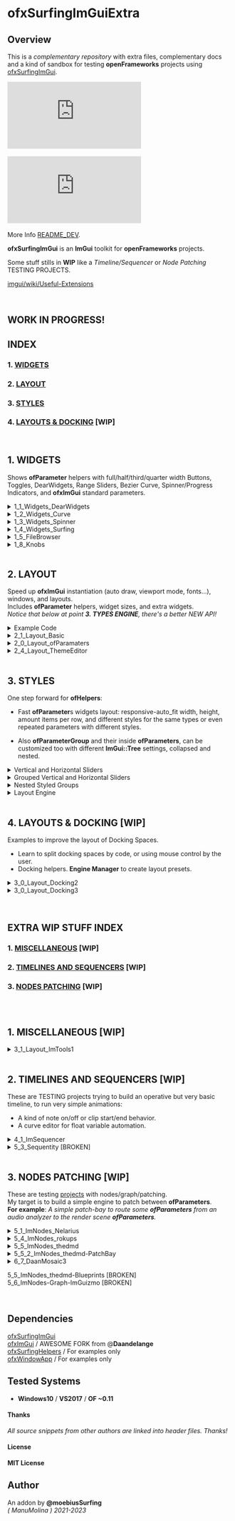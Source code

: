 ofxSurfingImGuiExtra
=============================

## Overview

This is a _complementary repository_ with extra files, complementary docs and a kind of sandbox for testing **openFrameworks** projects using [ofxSurfingImGui](https://github.com/moebiussurfing/ofxSurfingImGui).  

![GIFS](https://github.com/moebiussurfing/ofxSurfingImGuiExtra/blob/279ee0fc0614100a8393e751b6e6c955669a0dcb/readme_media/gif/README.md)  

![SCREENSHOTS](https://github.com/moebiussurfing/ofxSurfingImGuiExtra/blob/279ee0fc0614100a8393e751b6e6c955669a0dcb/readme_media/image/README.md)  

More Info [README_DEV](/README_DEV.md).  


**ofxSurfingImGui** is an **ImGui** toolkit for **openFrameworks** projects. 

Some stuff stills in **WIP** like a _Timeline/Sequencer_ or _Node Patching_ TESTING PROJECTS.   

[imgui/wiki/Useful-Extensions](https://github.com/ocornut/imgui/wiki/Useful-Extensions#image-manipulation)  

<BR>

## WORK IN PROGRESS!


## INDEX

### 1. [WIDGETS](#1-widgets-1)

### 2. [LAYOUT](#2-layout-1)

### 3. [STYLES](#3-styles-1)

### 4. [LAYOUTS & DOCKING](4-layouts--docking-wip-1) [WIP]


<BR>

## 1. WIDGETS

Shows **ofParameter** helpers with full/half/third/quarter width Buttons, Toggles, DearWidgets, Range Sliders, Bezier Curve, Spinner/Progress Indicators, and **ofxImGui** standard parameters.  

<details>
  <summary>1_1_Widgets_DearWidgets</summary>
  <p>

Includes Range Sliders with **ofParameters**, responsive Button/Toggles and the AWESOME [DearWidgets](https://github.com/soufianekhiat/DearWidgets) from **@soufianekhiat**.  
![image](/readme_media/image/1_1_Widgets_DearWidgets.PNG?raw=true "image")  
  </p>
</details>

<details>
  <summary>1_2_Widgets_Curve</summary>
  <p>

Includes Bezier Curves and usable timed Tween/Easing functions.  
![image](/readme_media/image/1_2_Widgets_Curve.PNG?raw=true "image")  
  </p>
</details>

<details>
  <summary>1_3_Widgets_Spinner</summary>
  <p>

Includes waiting and progress spinners.  
![gif](/readme_media/gif/1_3_Widgets_Spinner.gif?raw=true "gif")  
  </p>
</details>

<details>
  <summary>1_4_Widgets_Surfing</summary>
  <p>

Includes a **matrix button clicker selector** linked to an **ofParameter<int>** (aka preset index), small tooltips, spin clicker, and the awesome gradient engine from [@galloscript](https://twitter.com/galloscript) from his [Github Gist](https://gist.github.com/galloscript/8a5d179e432e062550972afcd1ecf112).  
![image](/readme_media/image/1_4_Widgets_Surfing.PNG?raw=true "image")  
  </p>
</details>

<details>
  <summary>1_5_FileBrowser</summary>
  <p>

![image](/readme_media/image/1_5_FileBrowser.PNG?raw=true "image")  
  </p>
</details>

<details>
  <summary>1_8_Knobs</summary>
  <p>

![image](/readme_media/image/1_8_Knobs.PNG?raw=true "image")  
  </p>
</details>

<BR>

## 2. LAYOUT

Speed up **ofxImGui** instantiation (auto draw, viewport mode, fonts...), windows, and layouts.  
Includes **ofParameter** helpers, widget sizes, and extra widgets.  
_Notice that below at point **3. TYPES ENGINE**, there's a better NEW API!_ 

<details>
  <summary>Example Code</summary>
  <p>

  ![image](/readme_media/image/2_1_2_Layout_Basic.PNG?raw=true "image")  

ofApp.h

```.cpp
#include "ofxSurfingImGui.h"

ofxSurfingGui ui;

ofParameter<bool> bGui{ "Show Gui", true };

ofParameter<bool> bEnable{ "Enable", true };
ofParameter<bool> b1{ "b1", false };
ofParameter<bool> b2{ "b2", false };
ofParameter<bool> b3{ "b3", false };
```

ofApp.cpp

```.c++
void ofApp::setup() 
{ 
    ui.setup(); 

    // Instantiates and configures all the required ofxImGui stuff inside:
    // Font, theme, autodraw, layout store/recall, multi context/instances, ofParams Helpers and other customizations.
}

void ofApp::draw() 
{ 
    ui.Begin();
    if (bGui) // -> This param makes the close button functional
    {
        ui.BeginWindow("Window", (bool *)&bGui.get(), ImGuiWindowFlags_None);
        {
            ofxImGuiSurfing::AddToggleRoundedButton(bEnable);
            if (bEnable)
            {
                // Precalculate common widgets sizes to fit current window, "to be responsive".
                float _w1 = ofxImGuiSurfing::getWidgetsWidth(1); // 1 widget full width
                float _w2 = ofxImGuiSurfing::getWidgetsWidth(2); // 2 widgets half width
                float _w3 = ofxImGuiSurfing::getWidgetsWidth(3); // 3 widgets third width
                float _w4 = ofxImGuiSurfing::getWidgetsWidth(4); // 4 widgets quarter width
                float _h = ofxImGuiSurfing::getWidgetsHeightRelative(); // one unit height relative to ImGui theme

                //-

                /* Draw RAW ImGui or SurfingWidgets with ofParameters */

                // One widget full with and theme height. The callback is handled by the param listeners.
                ofxImGuiSurfing::AddBigToggle(b1); 

                // Two widgets same line/row with the 50% of window panel width 
                if (ofxImGuiSurfing::AddBigButton(b2, _w2, _h)) {
                  // This acts as callback. 
                  // No parameter listener required.
                }
                ImGui::SameLine();
                if (ofxImGuiSurfing::AddBigButton(b3, _w2, _h)) {
                  // This acts as callback. 
                  // No parameter listener required.
                }

                // Or using raw ImGui
                // Three widgets and fit width in one line
                if (ImGui::Button("START", ImVec2(_w3, _h))) {}
                ImGui::SameLine();
                if (ImGui::Button("STOP", ImVec2(_w3, _h))) {}
                ImGui::SameLine();
                if (ImGui::Button("REPLAY", ImVec2(_w3, _h))) {}
            }
        }
        ui.EndWindow();
    }
    ui.End();
}
```
</p>
</details>

<details>
  <summary>2_1_Layout_Basic</summary>
  <p>

![image](/readme_media/image/2_1_Layout_Basic.PNG?raw=true "image")  
  </p>
</details>

<details>
  <summary>2_0_Layout_ofParamaters</summary>
  <p>

Includes **ofParameter** and **ofParameterGroup** helpers and customize how groups are presented: collapsed/expanded, hidden header, **ImGui::Tree/ImGui::TreeEx** ...etc.  
[BROKEN]  
![gif](/readme_media/gif/2_0_Layout_ofParamaters.gif?raw=true "gif")  
  </p>
</details>

<details>
  <summary>2_4_Layout_ThemeEditor</summary>
  <p>

This is a helper for tweaking your Themes: testings sizes, layout, and colors, and alternate fonts.  

Notice that you need to export the newly modified theme code through the clipboard and paste it to a new function/theme manually.  
There's not an automatic-fully-functional, save preset/load theme designer!  
![image](/readme_media/image/2_4_Layout_ThemeEditor.PNG?raw=true "image")  
  </p>
</details>

<BR>

## 3. STYLES

One step forward for **ofHelpers**:  

* Fast **ofParameter**s widgets layout: responsive-auto_fit width, height, amount items per row, and different styles for the same types or even repeated parameters with different styles.  

* Also **ofParameterGroup** and their inside **ofParameters**, can be customized too with different **ImGui::Tree** settings, collapsed and nested.  

<details>
  <summary>Vertical and Horizontal Sliders</summary>
  <p>

![image](/readme_media/image/1_Widgets_Sliders.PNG?raw=true "image")  
  </p>
</details>

<details>
  <summary>Grouped Vertical and Horizontal Sliders</summary>
  <p>

![image](/readme_media/image/1_Widgets_Sliders2.PNG?raw=true "image")  
  </p>
</details>

<details>
  <summary>Nested Styled Groups</summary>
  <p>

![image](/readme_media/image/4_0_0_Layout_TypesEngine.PNG?raw=true "image")  
  </p>
</details>

<details>
  <summary>Layout Engine</summary>
  <p>

![image](/readme_media/image/4_0_1_Layout_TypesEngine.PNG?raw=true "image")  
  </p>
</details>

<BR>

## 4. LAYOUTS & DOCKING [WIP]

Examples to improve the layout of Docking Spaces. 

* Learn to split docking spaces by code, or using mouse control by the user.
* Docking helpers. **Engine Manager** to create layout presets.
<details>
  <summary>3_0_Layout_Docking2</summary>
  <p>

#### LAYOUT PRESETS ENGINE

* Fast adding of windows to the **Gui Manager**.
* Auto populates **Control Panels** to handle layout presets.
* Cute workflow for Management.
* You can add extra parameters to the presets too. 

![gif](/readme_media/gif/3_0_Layout_Docking2.gif?raw=true "gif")  
  </p>
</details>

<details>
  <summary>3_0_Layout_Docking3</summary>
  <p>

This example shows how to populate many ImGui windows from different scopes on the same viewport.  
Uses different approaches: from ofApp, from an add-on/class, or with Surfing Layout tools as ui.  
Also useful to check viewport modes, docking merging windows or auto draw modes.  

![image](/readme_media/image/3_0_Layout_Docking3.PNG?raw=true "png")  
  </p>
</details>

<BR>
<BR>

## EXTRA WIP STUFF INDEX

### 1. [MISCELLANEOUS](#1-miscellaneous-wip-1) [WIP]

### 2. [TIMELINES AND SEQUENCERS](#2-timelines-and-sequencers-wip-1) [WIP]

### 3. [NODES PATCHING](#3-nodes-patching-wip-1) [WIP]

<BR>
<BR>

## 1. MISCELLANEOUS [WIP]

<details>
  <summary>3_1_Layout_ImTools1</summary>
  <p>

Uses [ImTools](https://github.com/aiekick/ImTools) from **@aiekick**: "_ It's a class for manage docking panes in an easy way, display (panes, menu, pane dialog), load/save, auto layout, etc..._". **WIP** porting to use in my oF projects.  

An alternative to my Docking Layout Engine but without presets and with more development required.  
Nice to learn about ImGui Docking.  

![image](/readme_media/image/3_1_Layout_ImTools1.PNG?raw=true "image")  
  </p>
</details>

<BR>

## 2. TIMELINES AND SEQUENCERS [WIP]

These are TESTING projects trying to build an operative but very basic timeline, to run very simple animations:  

* A kind of note on/off or clip start/end behavior.
* A curve editor for float variable automation. 

<details>
  <summary>4_1_ImSequencer</summary>
  <p>

Using [ImGuizmo](https://github.com/CedricGuillemet/ImGuizmo)  
Still very raw yet, not functional: I need to [finish](https://github.com/CedricGuillemet/ImGuizmo/issues/185) the engine to read the values when frames are playing.  
![image](/readme_media/image/4_1_ImSequencer.PNG?raw=true "image")  
  </p>
</details>

<details>
  <summary>5_3_Sequentity [BROKEN]</summary>
  <p>
  
Using [Sequentity](https://github.com/alanjfs/sequentity). It's being hard to port because of some dependencies...
  </p>
</details>

<BR>

## 3. NODES PATCHING [WIP]

These are testing [projects](https://github.com/ocornut/imgui/issues/306) with nodes/graph/patching.  
My target is to build a simple engine to patch between **ofParameters**.  
**For example**: _A simple patch-bay to route some **ofParameters** from an audio analyzer to the render scene **ofParameters**._   

<details>
  <summary>5_1_ImNodes_Nelarius</summary>
  <p>

Using [Nelarius/imnodes](https://github.com/Nelarius/imnodes)  
![image](/readme_media/image/5_1_ImNodes_Nelarius.PNG?raw=true "image")  
  </p>
</details>

<details>
  <summary>5_4_ImNodes_rokups</summary>
  <p>

Using [rokups/ImNodes](https://github.com/rokups/ImNodes)  
![image](/readme_media/image/5_4_ImNodes_rokups.PNG?raw=true "image")  
  </p>
</details>

<details>
  <summary>5_5_ImNodes_thedmd</summary>
  <p>

Using [thedmd/imgui-node-editor](https://github.com/thedmd/imgui-node-editor)  
![image](/readme_media/image/5_5_ImNodes_thedmd.PNG?raw=true "image")  
  </p>
</details>

<details>
  <summary>5_5_2_ImNodes_thedmd-PatchBay</summary>
  <p>

[**WIP**] Using [ofxPatchbayParams](https://github.com/moebiussurfing/ofxPatchbayParams)  
![image](/readme_media/image/5_5_2_ImNodes_thedmd-PatchBay.PNG?raw=true "image")  
  </p>
</details>

<details>
  <summary>6_7_DaanMosaic3</summary>
  <p>

Example code by [@Daandelange](https://github.com/Daandelange). Using [ofxVisualProgramming stuff](https://github.com/d3cod3/ofxVisualProgramming)  
![image](/readme_media/image/6_7_DaanMosaic3.PNG?raw=true "image")  
  </p>
</details>

5_5_ImNodes_thedmd-Blueprints [BROKEN]  
5_6_ImNodes-Graph-ImGuizmo [BROKEN]  

<BR>

## Dependencies
[ofxSurfingImGui](https://github.com/moebiussurfing/ofxSurfingImGui)  
[ofxImGui](https://github.com/Daandelange/ofxImGui/tree/develop) / AWESOME FORK from @**Daandelange**  
[ofxSurfingHelpers](https://github.com/moebiussurfing/ofxSurfingHelpers) / For examples only  
[ofxWindowApp](https://github.com/moebiussurfing/ofxWindowApp) / For examples only  

## Tested Systems
- **Windows10** / **VS2017** / **OF ~0.11**

#### Thanks
_All source snippets from other authors are linked into header files. Thanks!_

#### License
**MIT License**

## Author
An addon by **@moebiusSurfing**  
*( ManuMolina ) 2021-2023*  
